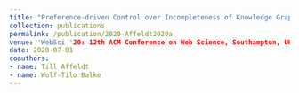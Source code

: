 ```yaml
---
title: "Preference-driven Control over Incompleteness of Knowledge Graph Query Answers"
collection: publications
permalink: /publication/2020-Affeldt2020a
venue: 'WebSci '20: 12th ACM Conference on Web Science, Southampton, UK, July 6-10, 2020'
date: 2020-07-01
coauthors:
- name: Till Affeldt
- name: Wolf-Tilo Balke
---
```

